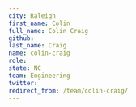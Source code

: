 ```yaml
---
city: Raleigh
first_name: Colin
full_name: Colin Craig
github: 
last_name: Craig
name: colin-craig
role: 
state: NC
team: Engineering
twitter: 
redirect_from: /team/colin-craig/
---
```

